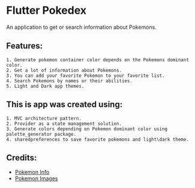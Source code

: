 # Flutter Pokedex
An application to get or search information about Pokemons.

## Features:
```
1. Generate pokemon container color depends on the Pokemons dominant color.
2. Get a lot of information about Pokemons.
3. You can add your favorite Pokemon to your favorite list.
4. Search Pokemons by names or their abilities.
5. Light and Dark app themes.
```

## This is app was created using:
```
1. MVC architecture pattern.
2. Provider as a state management solution.
3. Generate colors depending on Pokemon dominant color using palette_generator package.
4. sharedpreferences to save favorite pokemons and light\dark theme.
```

## Credits:
- [Pokemon Info](https://pokeapi.co/)
- [Pokemon Images](https://www.pokemon.com/us/pokedex)
